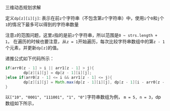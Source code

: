 三维动态规划求解

定义`dp[z][i][j]`:
表示在前`z`个字符串（不包含第`z`个字符串）中，使用`i`个`0`和`j`个`1`的情况下最多可以得到的字符串数量

注意`z`的范围问题，这里`z`指的是前`z`个字符串，所以范围是`0 ~ strs.length + 1`，
在遍历的时候也要注意，从`z = 1`开始遍历，每次比较字符串数组中的第`z - 1`个元素，并更新`dp[z]`的值。

递推公式如下代码所示：
```java
if(arr0[z - 1] > i || arr1[z - 1] > j){
        dp[z][i][j] = dp[z - 1][i][j];
}else if(arr0[z - 1] <= i && arr1[z - 1] <= j){
        dp[z][i][j] = Math.max(dp[z - 1][i][j], dp[z - 1][i - arr0[z - 1]][j - arr1[z - 1]] + 1);
}
```

以`["10", "0001", "111001", "1", "0"]`字符串数组为例，
`m = 5, n = 3`，dp数组如下所示，

